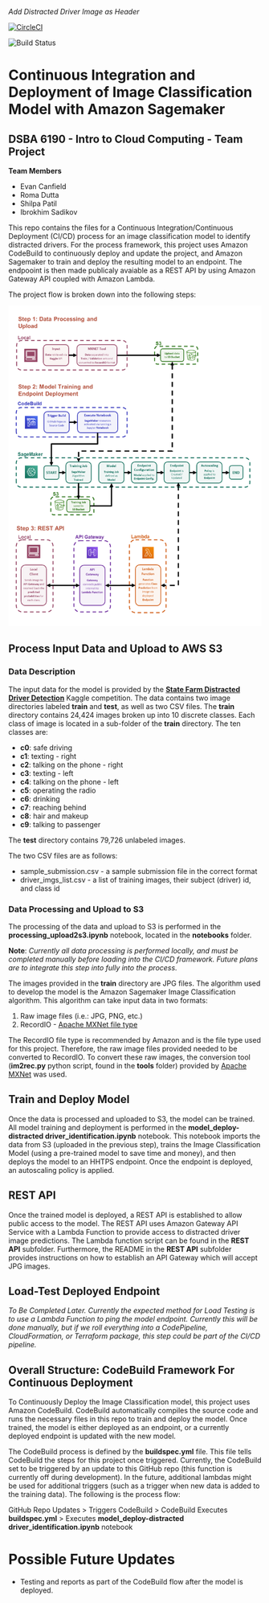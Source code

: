 *Add Distracted Driver Image as Header*

[![CircleCI](https://circleci.com/gh/DSBA-6190-Final-Project-Team/DSBA-6190_Final-Project.svg?style=svg)](https://circleci.com/gh/DSBA-6190-Final-Project-Team/DSBA-6190_Final-Project)

![Build Status](https://codebuild.us-east-1.amazonaws.com/badges?uuid=eyJlbmNyeXB0ZWREYXRhIjoiOVdVSE5rWHlPY1RUYS9uRis2cll2enNIMEtCQkxXYkJjeFJFcGsrSmp1bGgyK2ZuMWc5WkRIM1BxNWRGR1FqaWMvVU5qd1EyZnNCWWNzVUVkakFyR24wPSIsIml2UGFyYW1ldGVyU3BlYyI6IjVyaTRlSy9aTHQzbE1PZ3MiLCJtYXRlcmlhbFNldFNlcmlhbCI6MX0%3D&branch=master)

# Continuous Integration and Deployment of Image Classification Model with Amazon Sagemaker
## DSBA 6190 - Intro to Cloud Computing - Team Project

**Team Members**
* Evan Canfield
* Roma Dutta
* Shilpa Patil
* Ibrokhim Sadikov

This repo contains the files for a Continuous Integration/Continuous Deployment (CI/CD) process for an image classification model to identify distracted drivers. For the process framework, this project uses Amazon CodeBuild to continuously deploy and update the project, and Amazon Sagemaker to train and deploy the resulting model to an endpoint. The endpooint is then made publicaly avaiable as a REST API by using Amazon Gateway API coupled with Amazon Lambda.

The project flow is broken down into the following steps:

![Process Flow Diagram](presentation/process_flow_diagram.png)

## Process Input Data and Upload to AWS S3
### Data Description
The input data for the model is provided by the [**State Farm Distracted Driver Detection**](https://www.kaggle.com/c/state-farm-distracted-driver-detection) Kaggle competition. The data contains two image directories labeled **train** and **test**, as well as two CSV files. The **train** directory contains 24,424 images broken up into 10 discrete classes. Each class of image is located in a sub-folder of the **train** directory. The ten classes are:

* **c0**: safe driving
* **c1**: texting - right
* **c2**: talking on the phone - right
* **c3**: texting - left
* **c4**: talking on the phone - left
* **c5**: operating the radio
* **c6**: drinking
* **c7**: reaching behind
* **c8**: hair and makeup
* **c9**: talking to passenger

The **test** directory contains 79,726 unlabeled images.

The two CSV files are as follows:

* sample_submission.csv - a sample submission file in the correct format
* driver_imgs_list.csv - a list of training images, their subject (driver) id, and class id

### Data Processing and Upload to S3
The processing of the data and upload to S3 is performed in the **processing_upload2s3.ipynb** notebook, located in the **notebooks** folder.

**Note**: *Currently all data processing is performed locally, and must be completed manually before loading into the CI/CD framework. Future plans are to integrate this step into fully into the process.*

The images provided in the **train** directory are JPG files. The algorithm used to develop the model is the Amazon Sagemaker Image Classification algorithm. This algorithm can take input data in two formats: 

1. Raw image files (i.e.: JPG, PNG, etc.)
2. RecordIO - [Apache MXNet file type](https://mxnet.apache.org/api/faq/recordio)

The RecordIO file type is recommended by Amazon and is the file type used for this project. Therefore, the raw image files provided needed to be converted to RecordIO. To convert these raw images, the conversion tool (**im2rec.py** python script, found in the **tools** folder) provided by [Apache MXNet](https://mxnet.apache.org/api/faq/recordio) was used.

## Train and Deploy Model
Once the data is processed and uploaded to S3, the model can be trained. All model training and deployment is performed in the **model_deploy-distracted driver_identification.ipynb** notebook. This notebook imports the data from S3 (uploaded in the previous step), trains the Image Classification Model (using a pre-trained model to save time and money), and then deploys the model to an HHTPS endpoint. Once the endpoint is deployed, an autoscaling policy is applied.

## REST API
Once the trained model is deployed, a REST API is established to allow public access to the model. The REST API uses Amazon Gateway API Service with a Lambda Function to provide access to distracted driver image predictions. The Lambda function script can be found in the **REST API** subfolder. Furthermore, the README in the  **REST API** subfolder provides instructions on how to establish an API Gateway which will accept JPG images. 

## Load-Test Deployed Endpoint
*To Be Completed Later. Currently the expected method for Load Testing is to use a Lambda Function to ping the model endpoint. Currently this will be done manually, but if we roll everything into a CodePipeline, CloudFormation, or Terraform package, this step could be part of the CI/CD pipeline.*

## Overall Structure: CodeBuild Framework For Continuous Deployment
To Continuously Deploy the Image Classification model, this project uses Amazon CodeBuild. CodeBuild automatically compiles the source code and runs the necessary files in this repo to train and deploy the model. Once trained, the model is either deployed as an endpoint, or a currently deployed endpoint is updated with the new model.

The CodeBuild process is defined by the **buildspec.yml** file. This file tells CodeBuild the steps for this project once triggered. Currently, the CodeBuild set to be triggered by an update to this GitHub repo (this function is currently off during development). In the future, additional lambdas might be used for additional triggers (such as a trigger when new data is added to the training data). The following is the process flow:

GitHub Repo Updates > Triggers CodeBuild > CodeBuild Executes **buildspec.yml** > Executes **model_deploy-distracted driver_identification.ipynb** notebook

# Possible Future Updates
* Testing and reports as part of the CodeBuild flow after the model is deployed.
